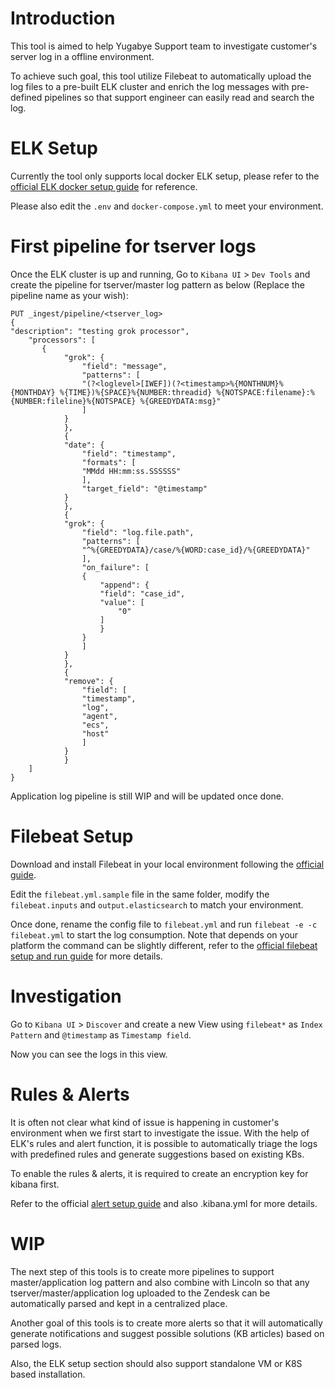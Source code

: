 # Introduction

This tool is aimed to help Yugabye Support team to investigate customer's server log in a offline environment.

To achieve such goal, this tool utilize Filebeat to automatically upload the log files to a pre-built ELK cluster and enrich the log messages with pre-defined pipelines so that support engineer can easily read and search the log.

# ELK Setup 

Currently the tool only supports local docker ELK setup, please refer to the [official ELK docker setup guide](https://www.elastic.co/guide/en/elasticsearch/reference/current/docker.html) for reference.

Please also edit the `.env` and `docker-compose.yml` to meet your environment.

# First pipeline for tserver logs

Once the ELK cluster is up and running, Go to `Kibana UI` > `Dev Tools` and create the pipeline for tserver/master log pattern as below (Replace the pipeline name as your wish):

```
PUT _ingest/pipeline/<tserver_log>
{
"description": "testing grok processor",
    "processors": [
       {
            "grok": {
                "field": "message",
                "patterns": [
                "(?<loglevel>[IWEF])(?<timestamp>%{MONTHNUM}%{MONTHDAY} %{TIME})%{SPACE}%{NUMBER:threadid} %{NOTSPACE:filename}:%{NUMBER:fileline}%{NOTSPACE} %{GREEDYDATA:msg}"
                ]
            }
            },
            {
            "date": {
                "field": "timestamp",
                "formats": [
                "MMdd HH:mm:ss.SSSSSS"
                ],
                "target_field": "@timestamp"
            }
            },
            {
            "grok": {
                "field": "log.file.path",
                "patterns": [
                "^%{GREEDYDATA}/case/%{WORD:case_id}/%{GREEDYDATA}"
                ],
                "on_failure": [
                {
                    "append": {
                    "field": "case_id",
                    "value": [
                        "0"
                    ]
                    }
                }
                ]
            }
            },
            {
            "remove": {
                "field": [
                "timestamp",
                "log",
                "agent",
                "ecs",
                "host"
                ]
            }
            }
    ]
}
```

Application log pipeline is still WIP and will be updated once done.

# Filebeat Setup

Download and install Filebeat in your local environment following the [official guide](https://www.elastic.co/guide/en/beats/filebeat/current/filebeat-installation-configuration.html).

Edit the `filebeat.yml.sample` file in the same folder, modify the `filebeat.inputs` and `output.elasticsearch` to match your environment.

Once done, rename the config file to `filebeat.yml` and run `filebeat -e -c filebeat.yml` to start the log consumption.
Note that depends on your platform the command can be slightly different, refer to the [official filebeat setup and run guide](https://www.elastic.co/guide/en/beats/filebeat/current/setting-up-and-running.html) for more details.

# Investigation

Go to `Kibana UI` > `Discover` and create a new View using `filebeat*` as `Index Pattern` and `@timestamp` as `Timestamp field`.

Now you can see the logs in this view.

# Rules & Alerts

It is often not clear what kind of issue is happening in customer's environment when we first start to investigate the issue.
With the help of ELK's rules and alert function, it is possible to automatically triage the logs with predefined rules and generate suggestions based on existing KBs.

To enable the rules & alerts, it is required to create an encryption key for kibana first.

Refer to the official [alert setup guide](https://www.elastic.co/guide/en/kibana/current/alerting-setup.html#alerting-prerequisites) and also .kibana.yml for more details.

# WIP

The next step of this tools is to create more pipelines to support master/application log pattern and also combine with Lincoln so that any tserver/master/application log uploaded to the Zendesk can be automatically parsed and kept in a centralized place.

Another goal of this tools is to create more alerts so that it will automatically generate notifications and suggest possible solutions (KB articles) based on parsed logs.

Also, the ELK setup section should also support standalone VM or K8S based installation.